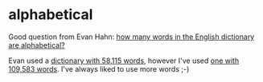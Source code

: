 alphabetical
============

Good question from Evan Hahn: [how many words in the English dictionary are alphabetical?](http://evanhahn.com/under-1-of-english-words-are-alphabetical/)

Evan used a [dictionary with 58,115 words](http://www.mieliestronk.com/wordlist.html),
however I've used [one with 109,583 words](http://www-01.sil.org/linguistics/wordlists/english/).
I've always liked to use more words ;-)

